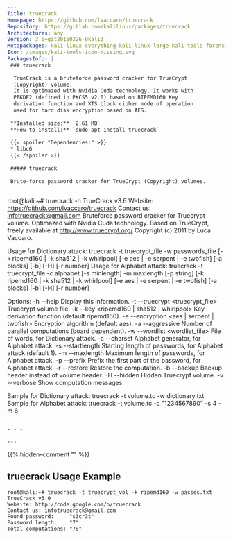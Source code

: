 ```yaml
---
Title: truecrack
Homepage: https://github.com/lvaccaro/truecrack
Repository: https://gitlab.com/kalilinux/packages/truecrack
Architectures: any
Version: 3.6+git20150326-0kali3
Metapackages: kali-linux-everything kali-linux-large kali-tools-forensics kali-tools-gpu kali-tools-passwords 
Icon: /images/kali-tools-icon-missing.svg
PackagesInfo: |
 ### truecrack
 
  TrueCrack is a bruteforce password cracker for TrueCrypt
  (Copyright) volume.
  It is optimazed with Nvidia Cuda technology. It works with
  PBKDF2 (defined in PKCS5 v2.0) based on RIPEMD160 Key
  derivation function and XTS block cipher mode of operation
  used for hard disk encryption based on AES.
 
 **Installed size:** `2.61 MB`  
 **How to install:** `sudo apt install truecrack`  
 
 {{< spoiler "Dependencies:" >}}
 * libc6 
 {{< /spoiler >}}
 
 ##### truecrack
 
 Brute-force password cracker for TrueCrypt (Copyright) volumes.
 
 ```
 root@kali:~# truecrack -h
 TrueCrack v3.6
 Website: https://github.com/lvaccaro/truecrack
 Contact us: infotruecrack@gmail.com
 Bruteforce password cracker for Truecrypt volume. Optimazed with Nvidia Cuda technology.
 Based on TrueCrypt, freely available at http://www.truecrypt.org/
 Copyright (c) 2011 by Luca Vaccaro.
 
 Usage for Dictionary attack:
  truecrack -t truecrypt_file -w passwords_file [-k ripemd160 | -k sha512 | -k whirlpool] [-e aes | -e serpent | -e twofish] [-a blocks] [-b] [-H] [-r number]
 Usage for Alphabet attack:
  truecrack -t truecrypt_file -c alphabet [-s minlength] -m maxlength [-p string] [-k ripemd160 | -k sha512 | -k whirlpool] [-e aes | -e serpent | -e twofish] [-a blocks] [-b] [-H] [-r number]
 
 Options:
  -h --help					Display this information.
  -t --truecrypt <truecrypt_file>		Truecrypt volume file.
  -k --key <ripemd160 | sha512 | whirlpool>	Key derivation function (default ripemd160).
  -e --encryption <aes | serpent | twofish>	Encryption algorithm (default aes).
  -a --aggressive <blocks>			Number of parallel computations (board dependent).
  -w --wordlist <wordlist_file>			File of words, for Dictionary attack.
  -c --charset <alphabet>			Alphabet generator, for Alphabet attack.
  -s --startlength <minlength>			Starting length of passwords, for Alphabet attack (default 1).
  -m --maxlength <maxlength>			Maximum length of passwords, for Alphabet attack.
  -p --prefix <string>				Prefix the first part of the password, for Alphabet attack.
  -r --restore <number>				Restore the computation.
  -b --backup					Backup header instead of volume header.
  -H --hidden					Hidden Truecrypt volume.
  -v --verbose					Show computation messages.
 
 Sample for Dictionary attack:
  truecrack -t volume.tc -w dictionary.txt 
 Sample for Alphabet attack:
  truecrack -t volume.tc -c "1234567890" -s 4 -m 6
 ```
 
 - - -
 
---
```

{{% hidden-comment "<!--Do not edit anything above this line-->" %}}

## truecrack Usage Example

```
root@kali:~# truecrack -t truecrypt_vol -k ripemd160 -w passes.txt
TrueCrack v3.0
Website: http://code.google.com/p/truecrack
Contact us: infotruecrack@gmail.com
Found password:     "s3cr3t"
Password length:    "7"
Total computations: "78"
```
